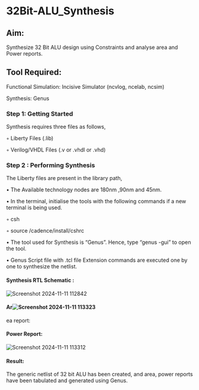 # 32Bit-ALU_Synthesis

## Aim:

Synthesize 32 Bit ALU design using Constraints and analyse area and Power reports.

## Tool Required:

Functional Simulation: Incisive Simulator (ncvlog, ncelab, ncsim)

Synthesis: Genus

### Step 1: Getting Started

Synthesis requires three files as follows,

◦ Liberty Files (.lib)

◦ Verilog/VHDL Files (.v or .vhdl or .vhd)

### Step 2 : Performing Synthesis

The Liberty files are present in the library path,

• The Available technology nodes are 180nm ,90nm and 45nm.

• In the terminal, initialise the tools with the following commands if a new terminal is being
used.

◦ csh

◦ source /cadence/install/cshrc

• The tool used for Synthesis is “Genus”. Hence, type “genus -gui” to open the tool.

• Genus Script file with .tcl file Extension commands are executed one by one to synthesize the netlist.

#### Synthesis RTL Schematic :
![Screenshot 2024-11-11 112842](https://github.com/user-attachments/assets/a5e9be3d-519b-4bb8-8570-e7dcb3fb8f2c)

#### Ar![Screenshot 2024-11-11 113323](https://github.com/user-attachments/assets/85896f34-95cc-417c-8faf-138e4eb860f3)
ea report:

#### Power Report:
![Screenshot 2024-11-11 113312](https://github.com/user-attachments/assets/182c31f6-9715-4002-9d4d-526339ca7e5b)

#### Result: 

The generic netlist of 32 bit ALU  has been created, and area, power reports have been tabulated and generated using Genus.
